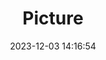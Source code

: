 ---
weight: 1
images:
- /images/edited/135.jpeg
title: Picture
date: 2023-12-03 14:16:54
tags: [luminarneo,work,ilce7m3]
---